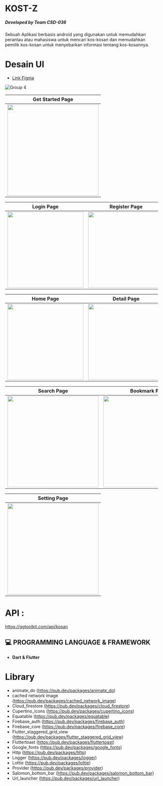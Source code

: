 # KOST-Z
##### Developed by Team CSD-036
Sebuah Aplikasi berbasis android yang digunakan untuk memudahkan perantau atau mahasiswa untuk mencari kos-kosan dan memudahkan pemilik kos-kosan untuk menyebarkan informasi tentang kos-kosannya.

# Desain UI
- [Link Figma](https://www.figma.com/file/foIAKE6GZA2ANAG42kwiCv/kos-z?node-id=0%3A1)

![Group 4](https://user-images.githubusercontent.com/37721680/147351539-2f0761e9-ab2d-4985-9b32-45425f6b8240.png)


Get Started Page |
:----------:|
<img src="https://user-images.githubusercontent.com/37721680/147352509-fc2ce7eb-ff95-49ff-b364-655f144d7736.png" width=300/> |

Login Page | Register Page 
:----------:|:-------------:|
<img src="https://user-images.githubusercontent.com/37721680/147352379-82bc71fc-95c9-46ca-8365-e7eac2e11254.png" width=250/> | <img src="https://user-images.githubusercontent.com/37721680/147352598-31ae8de7-4052-4a21-bfcb-0d7c572e5b40.png" width=250/> |

Home Page | Detail Page 
:----------:|:-------------:|
<img src="https://user-images.githubusercontent.com/37721680/147352703-06ca47c0-32e7-4c49-adac-473d84d35d51.png" width=250/> | <img src="https://user-images.githubusercontent.com/37721680/147352756-42bdcd77-2a4f-40fd-b7cb-d244fca7ad21.png" width=250/> |

Search Page | Bookmark Page 
:----------:|:-------------:|
<img src="https://user-images.githubusercontent.com/37721680/147352816-f15ffaf5-f980-47f5-b032-4b4c283ef716.png" width=300/> |<img src="https://user-images.githubusercontent.com/37721680/147352862-dad5fc01-6bbe-4cf4-b127-efac7c800fba.png" width=300/> |

Setting Page |
:----------:|
<img src="https://user-images.githubusercontent.com/37721680/147352992-2e9fd485-e490-43e3-9647-a5f37d1f98e7.png" width=300/> |

# API : 
https://ggtoolkit.com/api/kosan

## :computer: PROGRAMMING LANGUAGE & FRAMEWORK
- #### Dart & Flutter

# Library
- animate_do (https://pub.dev/packages/animate_do) 
- cached network image (https://pub.dev/packages/cached_network_image) 
- Cloud_firestore (https://pub.dev/packages/cloud_firestore) 
- Cupertino_icons (https://pub.dev/packages/cupertino_icons) 
- Equatable (https://pub.dev/packages/equatable) 
- Firebase_auth (https://pub.dev/packages/firebase_auth) 
- Firebase_core (https://pub.dev/packages/firebase_core) 
- Flutter_staggered_grid_view (https://pub.dev/packages/flutter_staggered_grid_view) 
- Fluttertoast (https://pub.dev/packages/fluttertoast) 
- Google_fonts (https://pub.dev/packages/google_fonts) 
- Http (https://pub.dev/packages/http) 
- Logger (https://pub.dev/packages/logger) 
- Lottie (https://pub.dev/packages/lottie) 
- Provider (https://pub.dev/packages/provider) 
- Salomon_bottom_bar (https://pub.dev/packages/salomon_bottom_bar) 
- Url_launcher (https://pub.dev/packages/url_launcher) 





